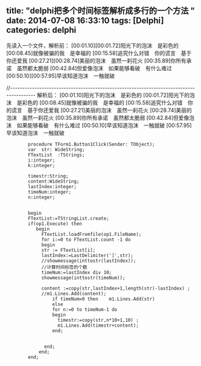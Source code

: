 title: "delphi把多个时间标签解析成多行的一个方法 "
date:  2014-07-08 16:33:10 
tags: [Delphi]
categories: delphi
---
先读入一个文件，解析前：
[00:01.10][00:01.72]阳光下的泡沫　是彩色的
[00:08.45]就像被骗的我　是幸福的
[00:15.58]追究什么对错　你的谎言　基于你还爱我
[00:27.21][00:28.74]美丽的泡沫　虽然一刹花火
[00:35.89]你所有承诺　虽然都太脆弱
[00:42.84]但爱像泡沫　如果能够看破　有什么难过
[00:50.10][00:57.95]早该知道泡沫　一触就破

//----------------------------------------------------------------------------------------
解析后：
[00:01.10]阳光下的泡沫　是彩色的
[00:01.72]阳光下的泡沫　是彩色的
[00:08.45]就像被骗的我　是幸福的
[00:15.58]追究什么对错　你的谎言　基于你还爱我
[00:27.21]美丽的泡沫　虽然一刹花火
[00:28.74]美丽的泡沫　虽然一刹花火
[00:35.89]你所有承诺　虽然都太脆弱
[00:42.84]但爱像泡沫　如果能够看破　有什么难过
[00:50.10]早该知道泡沫　一触就破
[00:57.95]早该知道泡沫　一触就破

<!--more-->




			procedure TForm1.Button1Click(Sender: TObject);
			var  str: WideString;
			FTextList  :TStrings;
			i:integer;
			k:integer;

			timestr:String;
			content:WideString;
			lastIndex:integer;
			timeNum:integer;
			n:integer;


			begin
			FTextList:=TStringList.create;
			if(op1.Execute) then
			   begin
			     FTextList.loadFromfile(op1.FileName);
			     for i:=0 to FTextList.count -1 do
			     begin
			     str := FTextList[i];
			     lastIndex:=LastDelimiter(']',str);
			     //showmessage(inttostr(lastIndex));
			     //计算时间标签的个数
			     timeNum:=lastIndex div 10;
			     showmessage(inttostr(timeNum));

			     content :=copy(str,lastIndex+1,length(str)-lastIndex) ;
			     //m1.Lines.Add(content);
			         if timeNum=0 then    m1.Lines.Add(str)
			         else
			         for n:=0 to timeNum-1 do
			         begin
			           timestr:=copy(str,n*10+1,10) ;
			           m1.Lines.Add(timestr+content);
			         end;


			      end;
			    end;
			end;